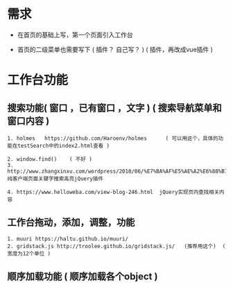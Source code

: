 
# 需求

* 在首页的基础上写，第一个页面引入工作台

* 首页的二级菜单也需要写下  ( 插件？ 自己写？ )  ( 插件，再改成vue插件 )

# 工作台功能

## 搜索功能( 窗口 ，已有窗口 ，文字 )  ( 搜索导航菜单和窗口内容 )

    1. holmes   https://github.com/Haroenv/holmes      ( 可以用这个，具体的功能在testSearch中的index2.html查看 )
    
    2. window.find()    ( 不好 )
    3. http://www.zhangxinxu.com/wordpress/2010/06/%E7%BA%AF%E5%AE%A2%E6%88%B7%E7%AB%AF%E9%A1%B5%E9%9D%A2%E5%85%B3%E9%94%AE%E5%AD%97%E6%90%9C%E7%B4%A2%E9%AB%98%E4%BA%AEjquery%E6%8F%92%E4%BB%B6/
    纯客户端页面关键字搜索高亮jQuery插件     

    4. https://www.helloweba.com/view-blog-246.html  jQuery实现页内查找相关内容


## 工作台拖动，添加，调整，功能 

    1. muuri https://haltu.github.io/muuri/
    2. gridstack.js http://troolee.github.io/gridstack.js/   (推荐用这个)  ( 宽度为12个单位 )

## 顺序加载功能 ( 顺序加载各个object )













